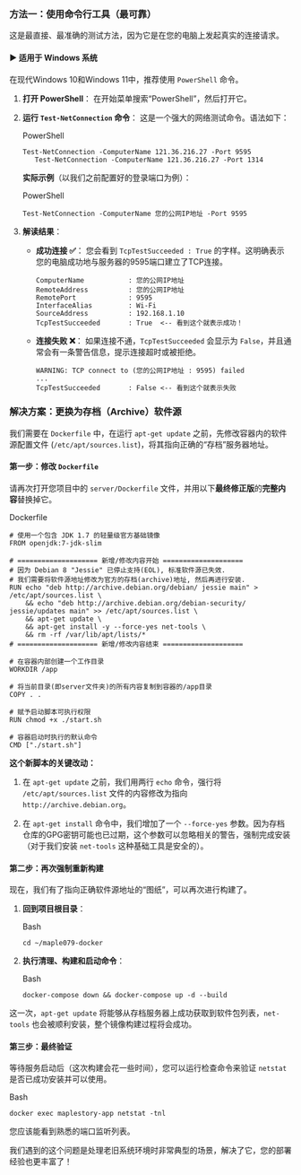 ### 方法一：使用命令行工具（最可靠）

这是最直接、最准确的测试方法，因为它是在您的电脑上发起真实的连接请求。

#### **► 适用于 Windows 系统**

在现代Windows 10和Windows 11中，推荐使用 `PowerShell` 命令。

1. **打开 PowerShell**： 在开始菜单搜索“PowerShell”，然后打开它。
    
2. **运行 `Test-NetConnection` 命令**： 这是一个强大的网络测试命令。语法如下：
    
    PowerShell
    
    ```
    Test-NetConnection -ComputerName 121.36.216.27 -Port 9595
       Test-NetConnection -ComputerName 121.36.216.27 -Port 1314
    ```
    
    **实际示例**（以我们之前配置好的登录端口为例）：
    
    PowerShell
    
    ```
    Test-NetConnection -ComputerName 您的公网IP地址 -Port 9595
    ```
    
3. **解读结果**：
    
    - **成功连接 ✅**： 您会看到 `TcpTestSucceeded : True` 的字样。这明确表示您的电脑成功地与服务器的9595端口建立了TCP连接。
        
        ```
        ComputerName           : 您的公网IP地址
        RemoteAddress          : 您的公网IP地址
        RemotePort             : 9595
        InterfaceAlias         : Wi-Fi
        SourceAddress          : 192.168.1.10
        TcpTestSucceeded       : True  <-- 看到这个就表示成功！
        ```
        
    - **连接失败 ❌**： 如果连接不通，`TcpTestSucceeded` 会显示为 `False`，并且通常会有一条警告信息，提示连接超时或被拒绝。
        
        ```
        WARNING: TCP connect to (您的公网IP地址 : 9595) failed
        ...
        TcpTestSucceeded       : False <-- 看到这个就表示失败
        ```
### 解决方案：更换为存档（Archive）软件源

我们需要在 `Dockerfile` 中，在运行 `apt-get update` 之前，先修改容器内的软件源配置文件 (`/etc/apt/sources.list`)，将其指向正确的“存档”服务器地址。

#### **第一步：修改 `Dockerfile`**

请再次打开您项目中的 `server/Dockerfile` 文件，并用以下**最终修正版**的**完整内容**替换掉它。

Dockerfile

```
# 使用一个包含 JDK 1.7 的轻量级官方基础镜像
FROM openjdk:7-jdk-slim

# ==================== 新增/修改内容开始 ====================
# 因为 Debian 8 "Jessie" 已停止支持(EOL), 标准软件源已失效.
# 我们需要将软件源地址修改为官方的存档(archive)地址, 然后再进行安装.
RUN echo "deb http://archive.debian.org/debian/ jessie main" > /etc/apt/sources.list \
    && echo "deb http://archive.debian.org/debian-security/ jessie/updates main" >> /etc/apt/sources.list \
    && apt-get update \
    && apt-get install -y --force-yes net-tools \
    && rm -rf /var/lib/apt/lists/*
# ==================== 新增/修改内容结束 ====================

# 在容器内部创建一个工作目录
WORKDIR /app

# 将当前目录(即server文件夹)的所有内容复制到容器的/app目录
COPY . .

# 赋予启动脚本可执行权限
RUN chmod +x ./start.sh

# 容器启动时执行的默认命令
CMD ["./start.sh"]

```

**这个新脚本的关键改动：**

1. 在 `apt-get update` 之前，我们用两行 `echo` 命令，强行将 `/etc/apt/sources.list` 文件的内容修改为指向 `http://archive.debian.org`。
    
2. 在 `apt-get install` 命令中，我们增加了一个 `--force-yes` 参数。因为存档仓库的GPG密钥可能也已过期，这个参数可以忽略相关的警告，强制完成安装（对于我们安装 `net-tools` 这种基础工具是安全的）。
    

#### **第二步：再次强制重新构建**

现在，我们有了指向正确软件源地址的“图纸”，可以再次进行构建了。

1. **回到项目根目录**：
    
    Bash
    
    ```
    cd ~/maple079-docker
    ```
    
2. **执行清理、构建和启动命令**：
    
    Bash
    
    ```
    docker-compose down && docker-compose up -d --build
    ```
    

这一次，`apt-get update` 将能够从存档服务器上成功获取到软件包列表，`net-tools` 也会被顺利安装，整个镜像构建过程将会成功。

#### **第三步：最终验证**

等待服务启动后（这次构建会花一些时间），您可以运行检查命令来验证 `netstat` 是否已成功安装并可以使用。

Bash

```
docker exec maplestory-app netstat -tnl
```

您应该能看到熟悉的端口监听列表。

我们遇到的这个问题是处理老旧系统环境时非常典型的场景，解决了它，您的部署经验也更丰富了！